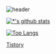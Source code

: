 ![header](https://capsule-render.vercel.app/api?type=egg&color=auto&height=300&section=header&text=Git%20hub&fontSize=90)


[![*'s github stats](https://github-readme-stats.vercel.app/api?username=jianteow)](https://github.com/jianteow)


[![Top Langs](https://github-readme-stats.vercel.app/api/top-langs/?username=jianteow&layout=compact)](https://github.com/jianteow/github-readme-stats)




[Tistory](jianteow.tistory.com)


<!--
**jianteow/jianteow** is a ✨ _special_ ✨ repository because its `README.md` (this file) appears on your GitHub profile.

Here are some ideas to get you started:

- 🔭 I’m currently working on ...
- 🌱 I’m currently learning ...
- 👯 I’m looking to collaborate on ...
- 🤔 I’m looking for help with ...
- 💬 Ask me about ...
- 📫 How to reach me: ...
- 😄 Pronouns: ...
- ⚡ Fun fact: ...
-->
